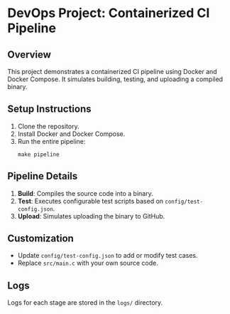 # DevOps Project: Containerized CI Pipeline

## Overview
This project demonstrates a containerized CI pipeline using Docker and Docker Compose. It simulates building, testing, and uploading a compiled binary.

## Setup Instructions
1. Clone the repository.
2. Install Docker and Docker Compose.
3. Run the entire pipeline:
   ```
   make pipeline
   ```

## Pipeline Details
1. **Build**: Compiles the source code into a binary.
2. **Test**: Executes configurable test scripts based on `config/test-config.json`.
3. **Upload**: Simulates uploading the binary to GitHub.

## Customization
- Update `config/test-config.json` to add or modify test cases.
- Replace `src/main.c` with your own source code.

## Logs
Logs for each stage are stored in the `logs/` directory.
